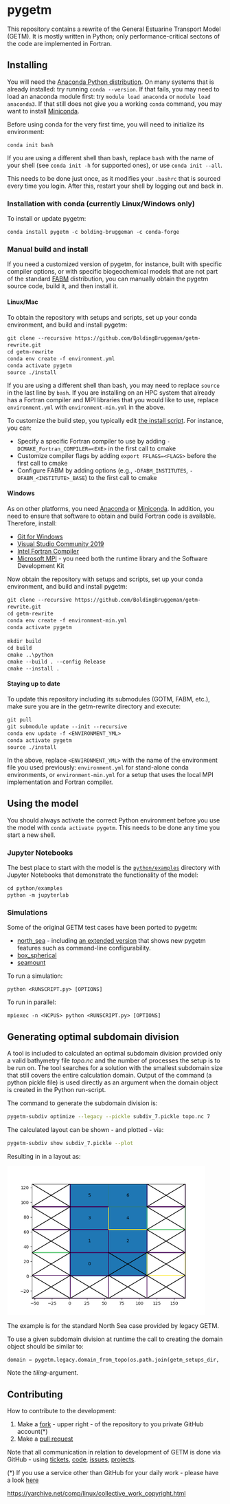 # pygetm

This repository contains a rewrite of the General Estuarine Transport Model (GETM).
It is mostly written in Python; only performance-critical sectons of the code are implemented in Fortran.

## Installing

You will need the [Anaconda Python distribution](https://www.anaconda.com/products/individual). On many systems that is already installed: try running `conda --version`.
If that fails, you may need to load an anaconda module first: try `module load anaconda` or `module load anaconda3`. If that still does not give you a working `conda` command,
you may want to install [Miniconda](https://docs.conda.io/en/latest/miniconda.html).

Before using conda for the very first time, you will need to initialize its environment:

```
conda init bash
```

If you are using a different shell than bash, replace `bash` with the name of your shell (see `conda init -h` for supported ones), or use
`conda init --all`.

This needs to be done just once, as it modifies your `.bashrc` that is sourced every time you login.
After this, restart your shell by logging out and back in.

### Installation with conda (currently Linux/Windows only)

To install or update pygetm:

```
conda install pygetm -c bolding-bruggeman -c conda-forge
```

### Manual build and install

If you need a customized version of pygetm, for instance, built with specific compiler options, or with specific biogeochemical models that are not part of the standard [FABM](https://fabm.net) distribution, you can manually obtain the pygetm source code, build it, and then install it.

#### Linux/Mac

To obtain the repository with setups and scripts, set up your conda environment, and build and install pygetm:

```
git clone --recursive https://github.com/BoldingBruggeman/getm-rewrite.git
cd getm-rewrite
conda env create -f environment.yml
conda activate pygetm
source ./install
```

If you are using a different shell than bash, you may need to replace `source` in the last line  by `bash`. If you are installing on an HPC system that already has a Fortran compiler and MPI libraries that you would like to use, replace `environment.yml` with `environment-min.yml` in the above.

To customize the build step, you typically edit [the install script](https://github.com/BoldingBruggeman/getm-rewrite/blob/devel/install). For instance, you can:
* Specify a specific Fortran compiler to use by adding `-DCMAKE_Fortran_COMPILER=<EXE>` in the first call to cmake
* Customize compiler flags by adding `export FFLAGS=<FLAGS>` before the first call to cmake
* Configure FABM by adding options (e.g., `-DFABM_INSTITUTES`, `-DFABM_<INSTITUTE>_BASE`) to the first call to cmake

#### Windows

As on other platforms, you need [Anaconda](https://www.anaconda.com/products/individual) or [Miniconda](https://docs.conda.io/en/latest/miniconda.html). In addition, you need to ensure that software to obtain and build Fortran code is available. Therefore, install:

* [Git for Windows](https://git-scm.com/download/win)
* [Visual Studio Community 2019](https://my.visualstudio.com/Downloads?q=visual%20studio%202019&wt.mc_id=o~msft~vscom~older-downloads)
* [Intel Fortran Compiler](https://www.intel.com/content/www/us/en/developer/articles/tool/oneapi-standalone-components.html#fortran)
* [Microsoft MPI](https://www.microsoft.com/en-us/download/details.aspx?id=100593) - you need both the runtime library and the Software Development Kit

Now obtain the repository with setups and scripts, set up your conda environment, and build and install pygetm:

```
git clone --recursive https://github.com/BoldingBruggeman/getm-rewrite.git
cd getm-rewrite
conda env create -f environment-min.yml
conda activate pygetm

mkdir build
cd build
cmake ..\python
cmake --build . --config Release
cmake --install .
```

#### Staying up to date

To update this repository including its submodules (GOTM, FABM, etc.), make sure you are in the getm-rewrite directory and execute:

```
git pull
git submodule update --init --recursive
conda env update -f <ENVIRONMENT_YML>
conda activate pygetm
source ./install
```

In the above, replace `<ENVIRONMENT_YML>` with the name of the environment file you used previously: `environment.yml` for stand-alone conda environments, or `environment-min.yml` for a setup that uses the local MPI implementation and Fortran compiler.

## Using the model

You should always activate the correct Python environment before you use the model with `conda activate pygetm`.
This needs to be done any time you start a new shell.

### Jupyter Notebooks

The best place to start with the model is the [`python/examples`](https://github.com/BoldingBruggeman/getm-rewrite/tree/devel/python/examples) directory with Jupyter Notebooks that demonstrate the functionality of the model:

```
cd python/examples
python -m jupyterlab
```

### Simulations

Some of the original GETM test cases have been ported to pygetm:

* [north_sea](https://github.com/BoldingBruggeman/getm-rewrite/blob/devel/python/examples/north_sea_legacy.py) - including [an extended version](https://github.com/BoldingBruggeman/getm-rewrite/blob/devel/python/examples/north_sea_legacy.py) that shows new pygetm features such as command-line configurability.
* [box_spherical](https://github.com/BoldingBruggeman/getm-rewrite/blob/devel/python/examples/box_spherical.py)
* [seamount](https://github.com/BoldingBruggeman/getm-rewrite/blob/devel/python/examples/seamount.py)

To run a simulation:

```
python <RUNSCRIPT.py> [OPTIONS]
```

To run in parallel:

```
mpiexec -n <NCPUS> python <RUNSCRIPT.py> [OPTIONS]
```

## Generating optimal subdomain division

A tool is included to calculated an optimal subdomain division provided only a valid bathymetry file _topo.nc_ and the number of processes the setup is to be run on. The tool searches for a solution with the smallest subdomain size that still covers the entire calculation domain. Output of the command (a python pickle file) is used directly as an argument when the domain object is created in the Python run-script.

The command to generate the subdomain division is:
```bash
pygetm-subdiv optimize --legacy --pickle subdiv_7.pickle topo.nc 7
```
The calculated layout can be shown - and plotted - via:
```bash
pygetm-subdiv show subdiv_7.pickle --plot
```
Resulting in in a layout as:

<img src="./images/northsea_subdiv_7.png" alt="northsea_subdiv_7" style="zoom:72%;" />

The example is for the standard North Sea case provided by legacy GETM.

To use a given subdomain division at runtime the call to creating the domain object should be similar to:

```python
domain = pygetm.legacy.domain_from_topo(os.path.join(getm_setups_dir, 'NorthSea/Topo/NS6nm.v01.nc'), nlev=30, z0_const=0.001, tiling='subdiv.pickle')
```

Note the *tiling*-argument.

## Contributing

How to contribute to the development:

  1. Make a [fork](https://github.com/BoldingBruggeman/getm-rewrite/projects/4) - upper right -  of the repository to you private GitHub account(\*) 
  2. Make a [pull request](https://docs.github.com/en/free-pro-team@latest/github/collaborating-with-issues-and-pull-requests/about-pull-requests)

Note that all communication in relation to development of GETM is done via GitHub - using [tickets](https://github.com/BoldingBruggeman/tickets/issues), [code](https://github.com/BoldingBruggeman/getm-rewrite), [issues](https://github.com/BoldingBruggeman/getm-rewrite/issues), [projects](https://github.com/BoldingBruggeman/getm-rewrite/projects).


(\*) If you use a service other than GitHub for your daily work - please have a look [here](https://stackoverflow.com/questions/37672694/can-i-submit-a-pull-request-from-gitlab-com-to-github)

https://yarchive.net/comp/linux/collective_work_copyright.html
